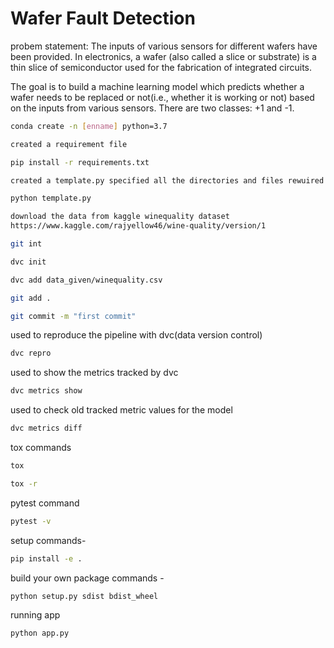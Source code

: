 Wafer Fault Detection 
==============================

probem statement:
The inputs of various sensors for different wafers have been provided. In electronics, a wafer (also called a slice or substrate) is a thin slice of semiconductor used for the fabrication of integrated circuits.

The goal is to build a machine learning model which predicts whether a wafer needs to be replaced or not(i.e., whether it is working or not) based on the inputs from various sensors. There are two classes: +1 and -1.


```bash
conda create -n [enname] python=3.7
```
```bash
created a requirement file 
```
```bash
pip install -r requirements.txt
```
```bash
created a template.py specified all the directories and files rewuired for the project.

python template.py
```
```bash
download the data from kaggle winequality dataset
https://www.kaggle.com/rajyellow46/wine-quality/version/1
```
```bash
git int
```
```bash
dvc init
```
```bash
dvc add data_given/winequality.csv
```

```bash
git add .
```

```bash
git commit -m "first commit"
```
used to reproduce the pipeline with dvc(data version control)

```bash
dvc repro
```
used to show the metrics tracked by dvc
```bash
dvc metrics show
```
used to check old tracked metric values for the model

```bash
dvc metrics diff
```
tox commands

```bash
tox
```
```bash
tox -r
```

pytest command

```bash
pytest -v
```

setup commands-

```bash
pip install -e .
```
build your own package commands -

```bash
python setup.py sdist bdist_wheel
```
running app
```bash
python app.py
```
